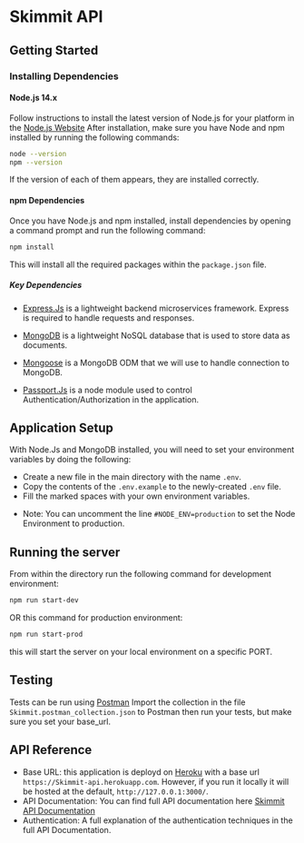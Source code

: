# Skimmit API

## Getting Started

### Installing Dependencies

#### Node.js 14.x

Follow instructions to install the latest version of Node.js for your platform in the [Node.js Website](https://nodejs.org/)
After installation, make sure you have Node and npm installed by running the following commands:

```bash
node --version
npm --version
```

If the version of each of them appears, they are installed correctly.

#### npm Dependencies

Once you have Node.js and npm installed, install dependencies by opening a command prompt and run the following command:

```bash
npm install
```

This will install all the required packages within the `package.json` file.

##### Key Dependencies

- [Express.Js](https://expressjs.com/)  is a lightweight backend microservices framework. Express is required to handle requests and responses.

- [MongoDB](https://www.mongodb.com/) is a lightweight NoSQL database that is used to store data as documents. 

- [Mongoose](https://mongoosejs.com/) is a MongoDB ODM that we will use to handle connection to MongoDB.

- [Passport.Js](http://www.passportjs.org/) is a node module used to control Authentication/Authorization in the application.

## Application Setup
With Node.Js and MongoDB installed, you will need to set your environment variables by doing the following:
- Create a new file in the main directory with the name `.env`.
- Copy the contents of the `.env.example` to the newly-created `.env` file.
- Fill the marked spaces with your own environment variables.
* Note: You can uncomment the line `#NODE_ENV=production` to set the Node Environment to production.

## Running the server

From within the directory run the following command for development environment:

```bash
npm run start-dev
```

OR this command for production environment:

```bash
npm run start-prod
```

this will start the server on your local environment on a specific PORT.

## Testing
Tests can be run using [Postman](https://www.postman.com/)
Import the collection in the file `Skimmit.postman_collection.json` to Postman then run your tests,
but make sure you set your base_url.

## API Reference
* Base URL: this application is deployd on [Heroku](https://www.heroku.com/) with a base url `https://Skimmit-api.herokuapp.com`.
However, if you run it locally it will be hosted at the default, `http://127.0.0.1:3000/`.
* API Documentation: You can find full API documentation here [Skimmit API Documentation](https://documenter.getpostman.com/view/12538552/TVzRGJLA)
* Authentication: A full explanation of the authentication techniques in the full API Documentation.
